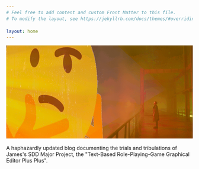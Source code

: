```yaml
---
# Feel free to add content and custom Front Matter to this file.
# To modify the layout, see https://jekyllrb.com/docs/themes/#overriding-theme-defaults

layout: home
---
```

![thonkrunner 2049](/assets/bdf.gif)


A haphazardly updated blog documenting the trials and tribulations of James's SDD Major Project, the "Text-Based Role-Playing-Game Graphical Editor Plus Plus".
